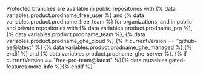 Protected branches are available in public repositories with {% data variables.product.prodname_free_user %} and {% data variables.product.prodname_free_team %} for organizations, and in public and private repositories with {% data variables.product.prodname_pro %}, {% data variables.product.prodname_team %}, {% data variables.product.prodname_ghe_cloud %},{% if currentVersion == "github-ae@latest" %} {% data variables.product.prodname_ghe_managed %},{% endif %} and {% data variables.product.prodname_ghe_server %}. {% if currentVersion == "free-pro-team@latest" %}{% data reusables.gated-features.more-info %}{% endif %}
